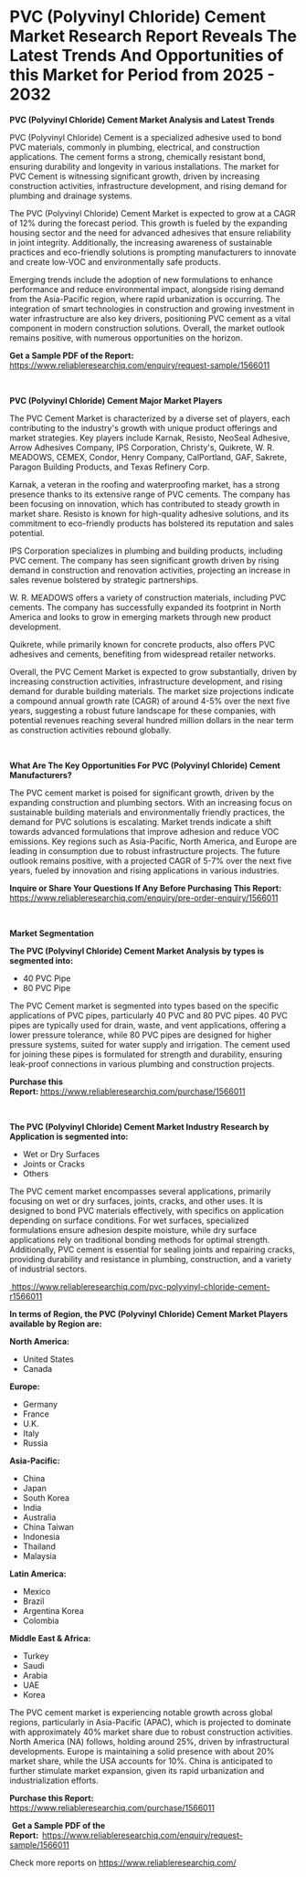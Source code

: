 <p><h1>PVC (Polyvinyl Chloride) Cement Market Research Report Reveals The Latest Trends And Opportunities of this Market for Period from 2025 - 2032</h1></p><p><strong>PVC (Polyvinyl Chloride) Cement Market Analysis and Latest Trends</strong></p>
<p><p>PVC (Polyvinyl Chloride) Cement is a specialized adhesive used to bond PVC materials, commonly in plumbing, electrical, and construction applications. The cement forms a strong, chemically resistant bond, ensuring durability and longevity in various installations. The market for PVC Cement is witnessing significant growth, driven by increasing construction activities, infrastructure development, and rising demand for plumbing and drainage systems.</p><p>The PVC (Polyvinyl Chloride) Cement Market is expected to grow at a CAGR of 12% during the forecast period. This growth is fueled by the expanding housing sector and the need for advanced adhesives that ensure reliability in joint integrity. Additionally, the increasing awareness of sustainable practices and eco-friendly solutions is prompting manufacturers to innovate and create low-VOC and environmentally safe products. </p><p>Emerging trends include the adoption of new formulations to enhance performance and reduce environmental impact, alongside rising demand from the Asia-Pacific region, where rapid urbanization is occurring. The integration of smart technologies in construction and growing investment in water infrastructure are also key drivers, positioning PVC cement as a vital component in modern construction solutions. Overall, the market outlook remains positive, with numerous opportunities on the horizon.</p></p>
<p><strong>Get a Sample PDF of the Report:&nbsp;</strong> <a href="https://www.reliableresearchiq.com/enquiry/request-sample/1566011?utm_campaign=3354&utm_medium=2&utm_source=Github&utm_content=ia&utm_term=02042025&utm_id=pvc-polyvinyl-chloride-cement">https://www.reliableresearchiq.com/enquiry/request-sample/1566011</a></p>
<p>&nbsp;</p>
<p><strong>PVC (Polyvinyl Chloride) Cement Major Market Players</strong></p>
<p><p>The PVC Cement Market is characterized by a diverse set of players, each contributing to the industry's growth with unique product offerings and market strategies. Key players include Karnak, Resisto, NeoSeal Adhesive, Arrow Adhesives Company, IPS Corporation, Christy's, Quikrete, W. R. MEADOWS, CEMEX, Condor, Henry Company, CalPortland, GAF, Sakrete, Paragon Building Products, and Texas Refinery Corp.</p><p>Karnak, a veteran in the roofing and waterproofing market, has a strong presence thanks to its extensive range of PVC cements. The company has been focusing on innovation, which has contributed to steady growth in market share. Resisto is known for high-quality adhesive solutions, and its commitment to eco-friendly products has bolstered its reputation and sales potential.</p><p>IPS Corporation specializes in plumbing and building products, including PVC cement. The company has seen significant growth driven by rising demand in construction and renovation activities, projecting an increase in sales revenue bolstered by strategic partnerships.</p><p>W. R. MEADOWS offers a variety of construction materials, including PVC cements. The company has successfully expanded its footprint in North America and looks to grow in emerging markets through new product development.</p><p>Quikrete, while primarily known for concrete products, also offers PVC adhesives and cements, benefiting from widespread retailer networks. </p><p>Overall, the PVC Cement Market is expected to grow substantially, driven by increasing construction activities, infrastructure development, and rising demand for durable building materials. The market size projections indicate a compound annual growth rate (CAGR) of around 4-5% over the next five years, suggesting a robust future landscape for these companies, with potential revenues reaching several hundred million dollars in the near term as construction activities rebound globally.</p></p>
<p>&nbsp;</p>
<p><strong>What Are The Key Opportunities For PVC (Polyvinyl Chloride) Cement Manufacturers?</strong></p>
<p><p>The PVC cement market is poised for significant growth, driven by the expanding construction and plumbing sectors. With an increasing focus on sustainable building materials and environmentally friendly practices, the demand for PVC solutions is escalating. Market trends indicate a shift towards advanced formulations that improve adhesion and reduce VOC emissions. Key regions such as Asia-Pacific, North America, and Europe are leading in consumption due to robust infrastructure projects. The future outlook remains positive, with a projected CAGR of 5-7% over the next five years, fueled by innovation and rising applications in various industries.</p></p>
<p><strong>Inquire or Share Your Questions If Any Before Purchasing This Report:</strong> <a href="https://www.reliableresearchiq.com/enquiry/pre-order-enquiry/1566011?utm_campaign=3354&utm_medium=2&utm_source=Github&utm_content=ia&utm_term=02042025&utm_id=pvc-polyvinyl-chloride-cement">https://www.reliableresearchiq.com/enquiry/pre-order-enquiry/1566011</a></p>
<p>&nbsp;</p>
<p><strong>Market Segmentation</strong></p>
<p><strong>The PVC (Polyvinyl Chloride) Cement Market Analysis by types is segmented into:</strong></p>
<p><ul><li>40 PVC Pipe</li><li>80 PVC Pipe</li></ul></p>
<p><p>The PVC Cement market is segmented into types based on the specific applications of PVC pipes, particularly 40 PVC and 80 PVC pipes. 40 PVC pipes are typically used for drain, waste, and vent applications, offering a lower pressure tolerance, while 80 PVC pipes are designed for higher pressure systems, suited for water supply and irrigation. The cement used for joining these pipes is formulated for strength and durability, ensuring leak-proof connections in various plumbing and construction projects.</p></p>
<p><strong>Purchase this Report:&nbsp;</strong><a href="https://www.reliableresearchiq.com/purchase/1566011?utm_campaign=3354&utm_medium=2&utm_source=Github&utm_content=ia&utm_term=02042025&utm_id=pvc-polyvinyl-chloride-cement">https://www.reliableresearchiq.com/purchase/1566011</a></p>
<p>&nbsp;</p>
<p><strong>The PVC (Polyvinyl Chloride) Cement Market Industry Research by Application is segmented into:</strong></p>
<p><ul><li>Wet or Dry Surfaces</li><li>Joints or Cracks</li><li>Others</li></ul></p>
<p><p>The PVC cement market encompasses several applications, primarily focusing on wet or dry surfaces, joints, cracks, and other uses. It is designed to bond PVC materials effectively, with specifics on application depending on surface conditions. For wet surfaces, specialized formulations ensure adhesion despite moisture, while dry surface applications rely on traditional bonding methods for optimal strength. Additionally, PVC cement is essential for sealing joints and repairing cracks, providing durability and resistance in plumbing, construction, and a variety of industrial sectors.</p></p>
<p><a href="https://www.reliableresearchiq.com/pvc-polyvinyl-chloride-cement-r1566011?utm_campaign=3354&utm_medium=2&utm_source=Github&utm_content=ia&utm_term=02042025&utm_id=pvc-polyvinyl-chloride-cement">&nbsp;https://www.reliableresearchiq.com/pvc-polyvinyl-chloride-cement-r1566011</a></p>
<p><strong>In terms of Region, the PVC (Polyvinyl Chloride) Cement Market Players available by Region are:</strong></p>
<p>
    <p> <strong> North America: </strong>
        <ul>
            <li>United States</li>
            <li>Canada</li>
        </ul>
        </p> 
    <p> <strong> Europe: </strong>
        <ul>
            <li>Germany</li>
            <li>France</li>
            <li>U.K.</li>
            <li>Italy</li>
            <li>Russia</li>
        </ul>
        </p> 
    <p> <strong> Asia-Pacific: </strong>
        <ul>
            <li>China</li>
            <li>Japan</li>
            <li>South Korea</li>
            <li>India</li>
            <li>Australia</li>
            <li>China Taiwan</li>
            <li>Indonesia</li>
            <li>Thailand</li>
            <li>Malaysia</li>
        </ul>
        </p> 
    <p> <strong> Latin America: </strong>
        <ul>
            <li>Mexico</li>
            <li>Brazil</li>
            <li>Argentina Korea</li>
            <li>Colombia</li>
        </ul>
        </p> 
    <p> <strong> Middle East & Africa: </strong>
        <ul>
            <li>Turkey</li>
            <li>Saudi</li>
            <li>Arabia</li>
            <li>UAE</li>
            <li>Korea</li>
        </ul>
    </p>
    </p>
<p><p>The PVC cement market is experiencing notable growth across global regions, particularly in Asia-Pacific (APAC), which is projected to dominate with approximately 40% market share due to robust construction activities. North America (NA) follows, holding around 25%, driven by infrastructural developments. Europe is maintaining a solid presence with about 20% market share, while the USA accounts for 10%. China is anticipated to further stimulate market expansion, given its rapid urbanization and industrialization efforts.</p></p>
<p><strong>Purchase this Report: </strong><a href="https://www.reliableresearchiq.com/purchase/1566011?utm_campaign=3354&utm_medium=2&utm_source=Github&utm_content=ia&utm_term=02042025&utm_id=pvc-polyvinyl-chloride-cement">https://www.reliableresearchiq.com/purchase/1566011</a></p>
<p>&nbsp;<strong>Get a Sample PDF of the Report:&nbsp;&nbsp;</strong><a href="https://www.reliableresearchiq.com/enquiry/request-sample/1566011?utm_campaign=3354&utm_medium=2&utm_source=Github&utm_content=ia&utm_term=02042025&utm_id=pvc-polyvinyl-chloride-cement">https://www.reliableresearchiq.com/enquiry/request-sample/1566011</a></p>
<p><strong></strong></p>
<p>Check more reports on <a href="https://www.reliableresearchiq.com/?utm_campaign=3354&utm_medium=2&utm_source=Github&utm_content=ia&utm_term=02042025&utm_id=pvc-polyvinyl-chloride-cement">https://www.reliableresearchiq.com/</a></p>